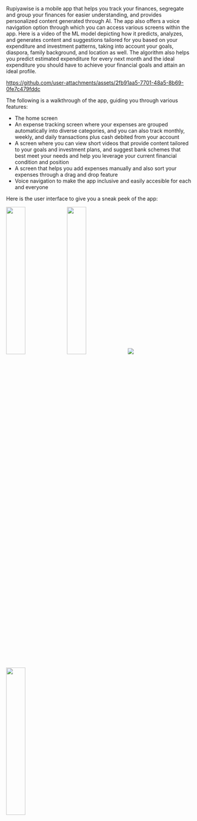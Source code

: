 Rupiyawise is a mobile app that helps you track your finances, segregate and group your finances for easier understanding, and provides personalized content generated through AI. The app also offers a voice navigation option through which you can access various screens within the app.
Here is a video of the ML model depicting how it predicts, analyzes, and generates content and suggestions tailored for you based on your expenditure and investment patterns, taking into account your goals, diaspora, family background, and location as well.
The algorithm also helps you predict estimated expenditure for every next month and the ideal expenditure you should have to achieve your financial goals and attain an ideal profile.



https://github.com/user-attachments/assets/2fb91aa5-7701-48a5-8b69-0fe7c479fddc


The following is a walkthrough of the app, guiding you through various features:
- The home screen
- An expense tracking screen where your expenses are grouped automatically into diverse categories, and you can also track monthly, weekly, and daily transactions plus cash debited from your account
- A screen where you can view short videos that provide content tailored to your goals and investment plans, and suggest bank schemes that best meet your needs and help you leverage your current financial condition and position
- A screen that helps you add expenses manually and also sort your expenses through a drag and drop feature
- Voice navigation to make the app inclusive and easily accesible for each and everyone


Here is the user interface to give you a sneak peek of the app:

<p float="left">
  <img src="https://github.com/user-attachments/assets/a1e4db20-905e-4248-b5b2-443a3575c018" width="32%" />
  <img src="https://github.com/user-attachments/assets/e70599c5-4c52-4171-a1e8-f0158cda08c1" width="32%" /> 
  <img src = "![image](https://github.com/user-attachments/assets/a5573fbb-3598-4ef8-b9a5-072b88da4a1b)">
  <img src="https://github.com/user-attachments/assets/1b705fcc-be4c-4748-aa8d-bbcc355f57ca" width="32%" />
</p>
